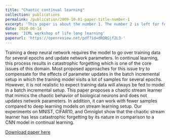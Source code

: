 ```yaml
---
title: "Chaotic continual learning"
collection: publications
permalink: /publication/2009-10-01-paper-title-number-1
excerpt: 'This paper is about the number 1. The number 2 is left for future work.'
date: 2020-06-14
venue: 'ICML workshop of life long learning'
paperurl: 'https://openreview.net/pdf?id=dRQRGjf2L3-'
---
```

Training a deep neural network requires the model to go over training data for several epochs and update network parameters. In continual learning, this process results in catastrophic forgetting which is one of the core issues of this domain. Most proposed approaches for this issue try to compensate for the effects of parameter updates in the batch incremental setup in which the training model visits a lot of samples for several epochs. However, it is not realistic to expect training data will always be fed to model in a batch incremental setup. This paper proposes a chaotic stream learner that mimics the chaotic behavior of biological neurons and does not updates network parameters. In addition, it can work with fewer samples compared to deep learning models on stream learning setup. Our experiments on MNIST, CIFAR10, and Omniglot show that the chaotic stream learner has less catastrophic forgetting by its nature in comparison to a CNN model in continual learning.

[Download paper here](https://openreview.net/pdf?id=dRQRGjf2L3-)
